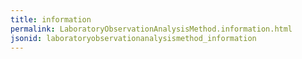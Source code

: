 ```yaml
---
title: information
permalink: LaboratoryObservationAnalysisMethod.information.html
jsonid: laboratoryobservationanalysismethod_information
---
```

